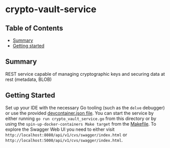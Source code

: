 # crypto-vault-service

## Table of Contents

+ [Summary](#summary)
+ [Getting started](#getting-started)

## Summary

REST service capable of managing cryptographic keys and securing data at rest (metadata, BLOB)

## Getting Started

Set up your IDE with the necessary Go tooling (such as the `delve` debugger) or use the provided [devcontainer.json file](../../.devcontainer/devcontainer.json). You can start the service by either running `go run crypto_vault_service.go` from this directory or by using the `spin-up-docker-containers Make target` from the [Makefile](../../Makefile). To explore the Swagger Web UI you need to either visit `http://localhost:8080/api/v1/cvs/swagger/index.html` or `http://localhost:5000/api/v1/cvs/swagger/index.html`.
